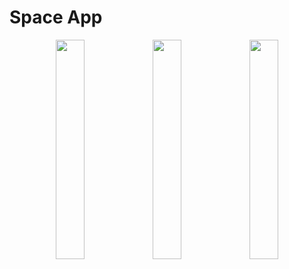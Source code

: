 # Space App
<div align="center">
  <img src="https://github.com/user-attachments/assets/7ac38fe8-3344-429b-b663-085d501f63d7" width="30%" />
  <img src="https://github.com/user-attachments/assets/e320cdf9-11a5-407e-ad89-407d896b385d" width="30%" />
  <img src="https://github.com/user-attachments/assets/3828bdf3-2e1a-446b-bde5-0b74573df2e9" width="30%" />
</div>
